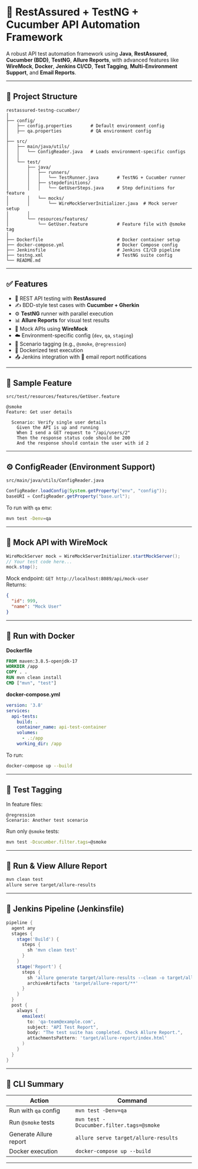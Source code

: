 
# 🚀 RestAssured + TestNG + Cucumber API Automation Framework

A robust API test automation framework using **Java**, **RestAssured**, **Cucumber (BDD)**, **TestNG**, **Allure Reports**, with advanced features like **WireMock**, **Docker**, **Jenkins CI/CD**, **Test Tagging**, **Multi-Environment Support**, and **Email Reports**.

---

## 📁 Project Structure

```
restassured-testng-cucumber/
│
├── config/
│   ├── config.properties       # Default environment config
│   ├── qa.properties           # QA environment config
│
├── src/
│   ├── main/java/utils/
│   │   └── ConfigReader.java   # Loads environment-specific configs
│   │
│   └── test/
│       ├── java/
│       │   ├── runners/
│       │   │   └── TestRunner.java       # TestNG + Cucumber runner
│       │   ├── stepdefinitions/
│       │   │   └── GetUserSteps.java     # Step definitions for feature
│       │   └── mocks/
│       │       └── WireMockServerInitializer.java  # Mock server setup
│       │
│       └── resources/features/
│           └── GetUser.feature           # Feature file with @smoke tag
│
├── Dockerfile                            # Docker container setup
├── docker-compose.yml                    # Docker Compose config
├── Jenkinsfile                           # Jenkins CI/CD pipeline
├── testng.xml                            # TestNG suite config
└── README.md
```

---

## ✅ Features

- 🔗 REST API testing with **RestAssured**
- ✍️ BDD-style test cases with **Cucumber + Gherkin**
- ⚙️ **TestNG** runner with parallel execution
- 📊 **Allure Reports** for visual test results
- 🧬 Mock APIs using **WireMock**
- ☁️ Environment-specific config (`dev`, `qa`, `staging`)
- 🧪 Scenario tagging (e.g., `@smoke`, `@regression`)
- 🐳 Dockerized test execution
- 📤 Jenkins integration with 📧 email report notifications

---

## 🧪 Sample Feature

`src/test/resources/features/GetUser.feature`

```gherkin
@smoke
Feature: Get user details

  Scenario: Verify single user details
    Given the API is up and running
    When I send a GET request to "/api/users/2"
    Then the response status code should be 200
    And the response should contain the user with id 2
```

---

## ⚙️ ConfigReader (Environment Support)

`src/main/java/utils/ConfigReader.java`

```java
ConfigReader.loadConfig(System.getProperty("env", "config"));
baseURI = ConfigReader.getProperty("base.url");
```

To run with `qa` env:
```bash
mvn test -Denv=qa
```

---

## 🧬 Mock API with WireMock

```java
WireMockServer mock = WireMockServerInitializer.startMockServer();
// Your test code here...
mock.stop();
```

Mock endpoint: `GET http://localhost:8089/api/mock-user`  
Returns:
```json
{
  "id": 999,
  "name": "Mock User"
}
```

---

## 🐳 Run with Docker

**Dockerfile**

```dockerfile
FROM maven:3.8.5-openjdk-17
WORKDIR /app
COPY . .
RUN mvn clean install
CMD ["mvn", "test"]
```

**docker-compose.yml**
```yaml
version: '3.8'
services:
  api-tests:
    build: .
    container_name: api-test-container
    volumes:
      - .:/app
    working_dir: /app
```

To run:
```bash
docker-compose up --build
```

---

## 🧪 Test Tagging

In feature files:

```gherkin
@regression
Scenario: Another test scenario
```

Run only `@smoke` tests:
```bash
mvn test -Dcucumber.filter.tags=@smoke
```

---

## 🧪 Run & View Allure Report

```bash
mvn clean test
allure serve target/allure-results
```

---

## 🔁 Jenkins Pipeline (Jenkinsfile)

```groovy
pipeline {
  agent any
  stages {
    stage('Build') {
      steps {
        sh 'mvn clean test'
      }
    }
    stage('Report') {
      steps {
        sh 'allure generate target/allure-results --clean -o target/allure-report'
        archiveArtifacts 'target/allure-report/**'
      }
    }
  }
  post {
    always {
      emailext(
        to: 'qa-team@example.com',
        subject: "API Test Report",
        body: "The test suite has completed. Check Allure Report.",
        attachmentsPattern: 'target/allure-report/index.html'
      )
    }
  }
}
```

---

## 🔑 CLI Summary

| Action | Command |
|--------|---------|
| Run with `qa` config | `mvn test -Denv=qa` |
| Run `@smoke` tests | `mvn test -Dcucumber.filter.tags=@smoke` |
| Generate Allure report | `allure serve target/allure-results` |
| Docker execution | `docker-compose up --build` |

---
